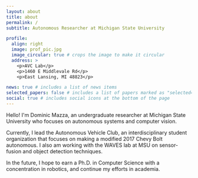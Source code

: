 ```yaml
---
layout: about
title: about
permalink: /
subtitle: Autonomous Researcher at Michigan State University

profile:
  align: right
  image: prof_pic.jpg
  image_circular: true # crops the image to make it circular
  address: >
    <p>AVC Lab</p>
    <p>1460 E Middlevale Rd</p>
    <p>East Lansing, MI 48823</p>

news: true # includes a list of news items
selected_papers: false # includes a list of papers marked as "selected={true}"
social: true # includes social icons at the bottom of the page
---
```


Hello! I'm Dominic Mazza, an undergraduate researcher at Michigan State University who focuses on
autonomous systems and computer vision.

Currently, I lead the Autonomous Vehicle Club, an interdisciplinary
student organization that focuses on making a modified 2017 Chevy Bolt autonomous. I also am
working with the WAVES lab at MSU on sensor-fusion and object detection techniques.

In the future, I hope to earn a Ph.D. in Computer Science with a concentration in robotics,
and continue my efforts in academia.
